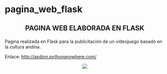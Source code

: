# pagina_web_flask
<h2><p align="center">PAGINA WEB ELABORADA EN FLASK </p></h2>
Pagina realizada en Flask para la publicitación de un videojuego basado en la cultura andina.

Enlace: <a href="http://axdion.pythonanywhere.com/">http://axdion.pythonanywhere.com/</a>

<p align="center"> <img src="https://user-images.githubusercontent.com/68876289/130306982-324b16d1-7457-4c34-9e95-8fb61a3739b0.png"></p>
